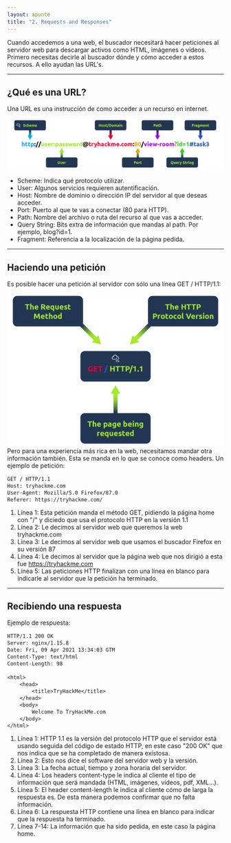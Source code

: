 ```yaml
---
layout: apunte
title: "2. Requests and Responses"
---
```


Cuando accedemos a una web, el buscador necesitará hacer peticiones al servidor web para descargar activos como HTML, imágenes o vídeos. Primero necesitas decirle al buscador dónde y cómo acceder a estos recursos. A ello ayudan las URL's.

---------------------------------
<h2>¿Qué es una URL?</h2>
Una URL es una instrucción de como acceder a un recurso en internet.

![](/apuntes/img/015.png)
- Scheme: Indica qué protocolo utilizar.
- User: Algunos servicios requieren autentificación.
- Host: Nombre de dominio o dirección IP del servidor al que deseas acceder.
- Port: Puerto al que te vas a conectar (80 para HTTP).
- Path: Nombre del archivo o ruta del recurso al que vas a acceder.
- Query String: Bits extra de información que mandas al path. Por ejemplo, blog?id=1.
- Fragment: Referencia a la localización de la página pedida.

-------------------------------
<h2>Haciendo una petición</h2>
Es posible hacer una petición al servidor con sólo una línea GET / HTTP/1.1:

![](/apuntes/img/016.png)
Pero para una experiencia más rica en la web, necesitamos mandar otra información también. Esta se manda en lo que se conoce como headers. Un ejemplo de petición:

```vb.net
GET / HTTP/1.1
Host: tryhackme.com
User-Agent: Mozilla/5.0 Firefox/87.0
Referer: https://tryhackme.com/

```

1. Línea 1: Esta petición manda el método GET, pidiendo la página home con "/" y diciedo que usa el protocolo HTTP en la versión 1.1
2. Línea 2: Le decimos al servidor web que queremos la web tryhackme.com
3. Línea 3: Le decimos al servidor web que usamos el buscador Firefox en su versión 87
4. Línea 4: Le decimos al servidor que la página web que nos dirigió a esta fue https://tryhackme.com
5. Línea 5: Las peticiones HTTP finalizan con una línea en blanco para indicarle al servidor que la petición ha terminado.

--------------------------
<h2>Recibiendo una respuesta</h2>
Ejemplo de respuesta:

```vb.net
HTTP/1.1 200 OK
Server: nginx/1.15.8
Date: Fri, 09 Apr 2021 13:34:03 GTM
Content-Type: text/html
Content-Length: 98

<html>
	<head>
		<title>TryHackMe</title>
	</head>
	<body>
		Welcome To TryHackMe.com
	</body>
</html>

```

1. Línea 1: HTTP 1.1 es la versión del protocolo HTTP que el servidor está usando seguida del código de estado HTTP, en este caso "200 OK" que nos indica que se ha completado de manera existosa.
2. Línea 2: Esto nos dice el software del servidor web y la versión.
3. Línea 3: La fecha actual, tiempo y zona horaria del servidor.
4. Línea 4: Los headers content-type le indica al cliente el tipo de información que será mandada (HTML, imágenes, vídeos, pdf, XML...).
5. Línea 5: El header content-length le indica al cliente cómo de larga la respuesta es. De esta manera podemos confirmar que no falta información.
6. Línea 6: La respuesta HTTP contiene una línea en blanco para indicar que la respuesta ha terminado.
7. Línea 7-14: La información que ha sido pedida, en este caso la página home.